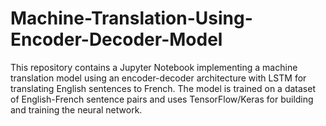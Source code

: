 # Machine-Translation-Using-Encoder-Decoder-Model
This repository contains a Jupyter Notebook implementing a machine translation model using an encoder-decoder architecture with LSTM for translating English sentences to French. The model is trained on a dataset of English-French sentence pairs and uses TensorFlow/Keras for building and training the neural network.
